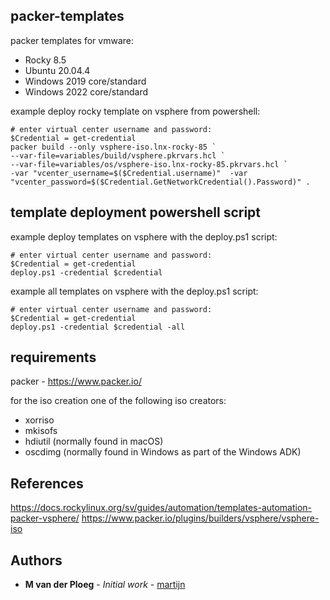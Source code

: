 ## packer-templates

packer templates for vmware:
- Rocky 8.5
- Ubuntu 20.04.4
- Windows 2019 core/standard
- Windows 2022 core/standard

example deploy rocky template on vsphere from powershell:
```hcl
# enter virtual center username and password:
$Credential = get-credential 
packer build --only vsphere-iso.lnx-rocky-85 `
--var-file=variables/build/vsphere.pkrvars.hcl `
--var-file=variables/os/vsphere-iso.lnx-rocky-85.pkrvars.hcl `
-var "vcenter_username=$($Credential.username)"  -var "vcenter_password=$($Credential.GetNetworkCredential().Password)" .
```

## template deployment powershell script

example deploy templates on vsphere with the deploy.ps1 script:
```hcl
# enter virtual center username and password:
$Credential = get-credential 
deploy.ps1 -credential $credential
```

example all templates on vsphere with the deploy.ps1 script:
```hcl
# enter virtual center username and password:
$Credential = get-credential 
deploy.ps1 -credential $credential -all
```

## requirements
packer - https://www.packer.io/

for the iso creation one of the following iso creators:
- xorriso
- mkisofs
- hdiutil (normally found in macOS)
- oscdimg (normally found in Windows as part of the Windows ADK)

## References

https://docs.rockylinux.org/sv/guides/automation/templates-automation-packer-vsphere/
https://www.packer.io/plugins/builders/vsphere/vsphere-iso


## Authors

* **M van der Ploeg** - *Initial work* - [martijn](https://github.com/martijnvdp)